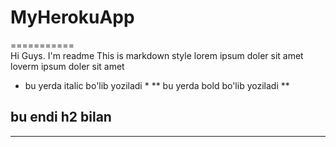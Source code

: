# MyHerokuApp
  ===========  
  Hi Guys. I'm readme
  This is markdown style
  lorem ipsum doler sit amet
  loverm ipsum doler sit amet
  * bu yerda italic bo'lib yoziladi *
  ** bu yerda bold bo'lib yoziladi **
  ## bu endi h2 bilan ##
  ---
  